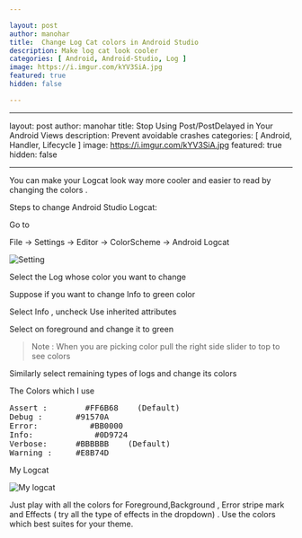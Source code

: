 ```yaml
---

layout: post
author: manohar
title:  Change Log Cat colors in Android Studio
description: Make log cat look cooler
categories: [ Android, Android-Studio, Log ]
image: https://i.imgur.com/kYV3SiA.jpg
featured: true
hidden: false

---
```


---

layout: post
author: manohar
title:  Stop Using Post/PostDelayed in Your Android Views
description: Prevent avoidable crashes
categories: [ Android, Handler, Lifecycle ]
image: https://i.imgur.com/kYV3SiA.jpg
featured: true
hidden: false

---


You can make your Logcat look way more cooler and easier to read by changing the colors .

Steps to change Android Studio Logcat:



Go to

File → Settings → Editor → ColorScheme → Android Logcat

![Setting](https://i.imgur.com/j9Btln1.png)


Select the Log whose color you want to change

Suppose if  you want to change Info to green color

Select Info , uncheck Use inherited attributes

Select on foreground and change it to green

> Note : When you are picking color pull the right side slider to top to see colors


Similarly select remaining types of logs and change its colors

The Colors which I  use

<pre>
Assert :        #FF6B68    (Default)
Debug :       #91570A
Error:           #BB0000
Info:             #0D9724
Verbose:      #BBBBBB    (Default)
Warning :     #E8B74D      
</pre>

My Logcat

![My logcat](https://i.imgur.com/iNimEiL.png)


Just play with all the colors for Foreground,Background , Error stripe mark and Effects ( try all the type of effects in the dropdown) . Use the colors which best suites for your theme.
